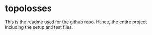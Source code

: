 # topolosses

This is the readme used for the github repo. Hence, the entire project including the setup and test files. 